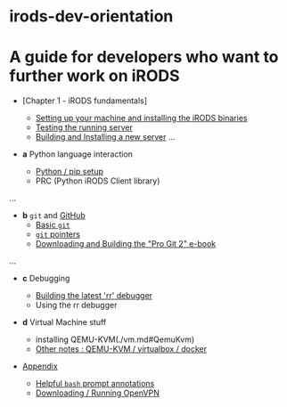 # irods-dev-orientation

A guide for developers who want to further work on iRODS 
========================================================

- [Chapter 1 - iRODS fundamentals]
    * [Setting up your machine and installing the iRODS binaries](./setup_00.md)
    * [Testing the running server](./one.md)
    * [Building and Installing a new server](reinstall_w_debug.md)
...  

- **a** Python language interaction
    * [Python / pip setup](./py.md)
    * PRC (Python iRODS Client library)

...  

- **b** `git` and [GitHub](http://github.com)
    * [Basic `git`](./git-usage.md#basics)
    * [`git` pointers](./git-usage.md#pointers)
    * [Downloading and Building the "Pro Git 2" e-book](./building_progit.md)

...

- **c** Debugging
    * [Building the latest 'rr' debugger](./rr.md)
    * Using the rr debugger

- **d** Virtual Machine stuff
    * installing QEMU-KVM(./vm.md#QemuKvm)
    * [Other notes : QEMU-KVM / virtualbox / docker](./vm.md)
    


- [Appendix](./appendix.md)

    * [Helpful `bash` prompt annotations](./appendix.md#A)
    * [Downloading / Running OpenVPN](./appendix.md#B)
